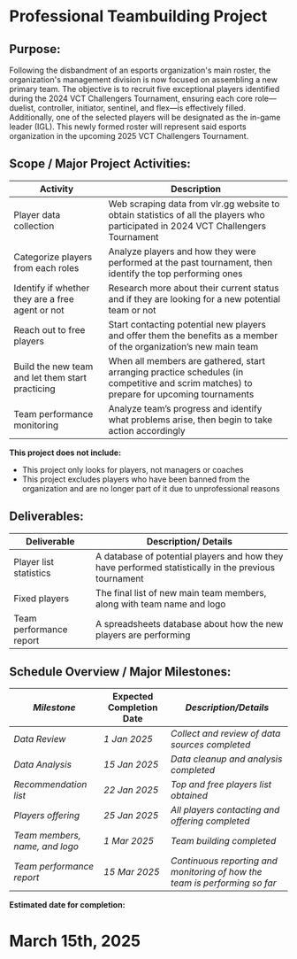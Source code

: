 # Professional Teambuilding Project

## Purpose: 
Following the disbandment of an esports organization's main roster, the organization's management division is now focused on assembling a new primary team. The objective is to recruit five exceptional players identified during the 2024 VCT Challengers Tournament, ensuring each core role—duelist, controller, initiator, sentinel, and flex—is effectively filled. Additionally, one of the selected players will be designated as the in-game leader (IGL). This newly formed roster will represent said esports organization in the upcoming 2025 VCT Challengers Tournament.

## Scope / Major Project Activities:
| **Activity**                                     | **Description**                                                                                                                          |
|--------------------------------------------------|------------------------------------------------------------------------------------------------------------------------------------------|
| Player data collection                           | Web scraping data from vlr.gg website to obtain statistics of all the players who participated in 2024 VCT Challengers Tournament        |
| Categorize players from each roles               | Analyze players and how they were performed at the past tournament, then identify the top performing ones                                |
| Identify if whether they are a free agent or not | Research more about their current status and if they are looking for a new potential team or not                                         |
| Reach out to free players                        | Start contacting potential new players and offer them the benefits as a member of the organization’s new main team                       |
| Build the new team and let them start practicing | When all members are gathered, start arranging practice schedules (in competitive and scrim matches) to prepare for upcoming tournaments |
| Team performance monitoring                      | Analyze team’s progress and identify what problems arise, then begin to take action accordingly                                          |

**This project does not include:**
- This project only looks for players, not managers or coaches
- This project excludes players who have been banned from the organization and are no longer part of it due to unprofessional reasons

## Deliverables:
| Deliverable             | Description/ Details                                                                                 |
|-------------------------|------------------------------------------------------------------------------------------------------|
| Player list statistics  | A database of potential players and how they have performed statistically in the previous tournament |
| Fixed players           | The final list of new main team members, along with team name and logo                               |
| Team performance report | A spreadsheets database about how the new players are performing                                     |

## Schedule Overview / Major Milestones:
| _Milestone_                    | Expected Completion Date | _Description/Details_                                                      |
|--------------------------------|--------------------------|----------------------------------------------------------------------------|
| _Data Review_                  | _1 Jan 2025_             | _Collect and review of data sources completed_                             |
| _Data Analysis_                | _15 Jan 2025_            | _Data cleanup and analysis completed_                                      |
| _Recommendation list_          | _22 Jan 2025_            | _Top and free players list obtained_                                       |
| _Players offering_             | _25 Jan 2025_            | _All players contacting and offering completed_                            |
| _Team members, name, and logo_ | _1 Mar 2025_             | _Team building completed_                                                  |
| _Team performance report_      | _15 Mar 2025_            | _Continuous reporting and monitoring of how the team is performing so far_ |

**Estimated date for completion:**
# March 15th, 2025
